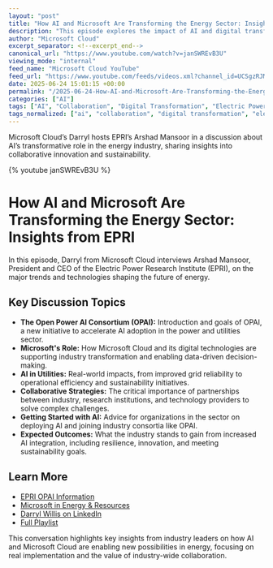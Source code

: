 ```yaml
---
layout: "post"
title: "How AI and Microsoft Are Transforming the Energy Sector: Insights from EPRI"
description: "This episode explores the impact of AI and digital transformation in the energy industry. Darryl from Microsoft Cloud speaks with Arshad Mansoor, President and CEO of the Electric Power Research Institute (EPRI), about the launch of the Open Power AI Consortium (OPAI), Microsoft's role in digital solutions for utilities, and collaborative strategies for building a sustainable and resilient energy future. The conversation covers practical steps for adopting AI, expected benefits from industry initiatives, and the importance of public-private partnerships."
author: "Microsoft Cloud"
excerpt_separator: <!--excerpt_end-->
canonical_url: "https://www.youtube.com/watch?v=janSWREvB3U"
viewing_mode: "internal"
feed_name: "Microsoft Cloud YouTube"
feed_url: "https://www.youtube.com/feeds/videos.xml?channel_id=UCSgzRJMqIiCNtoM6Q7Q9Lqw"
date: 2025-06-24 15:01:15 +00:00
permalink: "/2025-06-24-How-AI-and-Microsoft-Are-Transforming-the-Energy-Sector-Insights-from-EPRI.html"
categories: ["AI"]
tags: ["AI", "Collaboration", "Digital Transformation", "Electric Power Research Institute", "Energy", "Energy Industry", "EPRI", "Industry Trends", "Microsoft", "Microsoft Cloud", "OPAI", "Open Power AI Consortium", "Resilience", "Sustainability", "Utilities", "Videos"]
tags_normalized: ["ai", "collaboration", "digital transformation", "electric power research institute", "energy", "energy industry", "epri", "industry trends", "microsoft", "microsoft cloud", "opai", "open power ai consortium", "resilience", "sustainability", "utilities", "videos"]
---
```


Microsoft Cloud’s Darryl hosts EPRI’s Arshad Mansoor in a discussion about AI’s transformative role in the energy industry, sharing insights into collaborative innovation and sustainability.<!--excerpt_end-->

{% youtube janSWREvB3U %}

# How AI and Microsoft Are Transforming the Energy Sector: Insights from EPRI

In this episode, Darryl from Microsoft Cloud interviews Arshad Mansoor, President and CEO of the Electric Power Research Institute (EPRI), on the major trends and technologies shaping the future of energy.

## Key Discussion Topics

- **The Open Power AI Consortium (OPAI):** Introduction and goals of OPAI, a new initiative to accelerate AI adoption in the power and utilities sector.
- **Microsoft's Role:** How Microsoft Cloud and its digital technologies are supporting industry transformation and enabling data-driven decision-making.
- **AI in Utilities:** Real-world impacts, from improved grid reliability to operational efficiency and sustainability initiatives.
- **Collaborative Strategies:** The critical importance of partnerships between industry, research institutions, and technology providers to solve complex challenges.
- **Getting Started with AI:** Advice for organizations in the sector on deploying AI and joining industry consortia like OPAI.
- **Expected Outcomes:** What the industry stands to gain from increased AI integration, including resilience, innovation, and meeting sustainability goals.

## Learn More

- [EPRI OPAI Information](https://msites.epri.com/opai)
- [Microsoft in Energy & Resources](https://msft.it/6050Sxuzw)
- [Darryl Willis on LinkedIn](https://msft.it/6051Sxuzb)
- [Full Playlist](https://www.youtube.com/playlist?list=PL8nfc9haGeb4ZbSZ244l81aTePea3nuX4)

This conversation highlights key insights from industry leaders on how AI and Microsoft Cloud are enabling new possibilities in energy, focusing on real implementation and the value of industry-wide collaboration.
